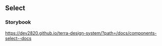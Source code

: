 ## Select

### Storybook

https://dev2820.github.io/terra-design-system/?path=/docs/components-select--docs

